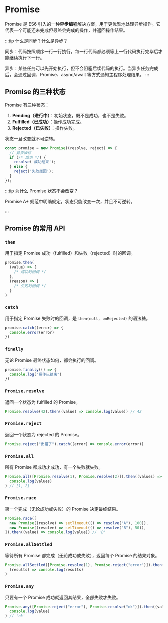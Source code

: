 # Promise

Promise 是 ES6 引入的一种**异步编程**解决方案，用于更优雅地处理异步操作。它代表一个可能还未完成但最终会完成的操作，并返回操作结果。

:::tip 什么是同步？什么是异步？

同步：代码按照顺序一行一行执行，每一行代码都必须等上一行代码执行完毕后才能继续执行下一行。

异步：某些任务可以先开始执行，但不会阻塞后续代码的执行。当异步任务完成后，会通过回调、Promise、async/await 等方式通知主程序处理结果。
:::

## Promise 的三种状态

Promise 有三种状态：

1. **Pending（进行中）**：初始状态，既不是成功，也不是失败。
2. **Fulfilled（已成功）**：操作成功完成。
3. **Rejected（已失败）**：操作失败。

状态一旦改变就不可逆转。

```js
const promise = new Promise((resolve, reject) => {
  // 异步操作
  if (/* 成功 */) {
    resolve('成功结果');
  } else {
    reject('失败原因');
  }
});
```

:::tip 为什么 Promise 状态不会改变？

Promise A+ 规范中明确规定，状态只能改变一次，并且不可逆转。

:::

## Promise 的常用 API

### `then`

用于指定 Promise 成功（fulfilled）和失败（rejected）时的回调。

```js
promise.then(
  (value) => {
    /* 成功时回调 */
  },
  (reason) => {
    /* 失败时回调 */
  }
)
```

### `catch`

用于指定 Promise 失败时的回调，是 `then(null, onRejected)` 的语法糖。

```js
promise.catch((error) => {
  console.error(error)
})
```

### `finally`

无论 Promise 最终状态如何，都会执行的回调。

```js
promise.finally(() => {
  console.log("操作已结束")
})
```

### `Promise.resolve`

返回一个状态为 fulfilled 的 Promise。

```js
Promise.resolve(42).then((value) => console.log(value)) // 42
```

### `Promise.reject`

返回一个状态为 rejected 的 Promise。

```js
Promise.reject("出错了").catch((error) => console.error(error))
```

### `Promise.all`

所有 Promise 都成功才成功，有一个失败就失败。

```js
Promise.all([Promise.resolve(1), Promise.resolve(2)]).then((values) =>
  console.log(values)
) // [1, 2]
```

### `Promise.race`

第一个完成（无论成功或失败）的 Promise 决定最终结果。

```js
Promise.race([
  new Promise((resolve) => setTimeout(() => resolve("A"), 100)),
  new Promise((resolve) => setTimeout(() => resolve("B"), 50)),
]).then((value) => console.log(value)) // 'B'
```

### `Promise.allSettled`

等待所有 Promise 都完成（无论成功或失败），返回每个 Promise 的结果对象。

```js
Promise.allSettled([Promise.resolve(1), Promise.reject("error")]).then(
  (results) => console.log(results)
)
```

### `Promise.any`

只要有一个 Promise 成功就返回其结果，全部失败才失败。

```js
Promise.any([Promise.reject("error"), Promise.resolve("ok")]).then((value) =>
  console.log(value)
) // 'ok'
```
